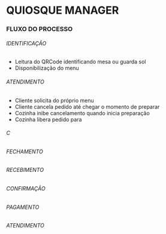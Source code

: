 # QUIOSQUE MANAGER



### FLUXO DO PROCESSO

 ###### IDENTIFICAÇÃO

 - Leitura do QRCode identificando mesa ou guarda sol
 - Disponibilização do menu

###### ATENDIMENTO

 - Cliente solicita do próprio menu
 - Cliente cancela pedido até chegar o momento de preparar
 - Cozinha inibe cancelamento quando inicia preparação
 - Cozinha libera pedido para 
######  C

###### FECHAMENTO

###### RECEBIMENTO

###### CONFIRMAÇÃO

###### PAGAMENTO

###### ATENDIMENTO

